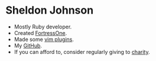 # Sheldon Johnson

- Mostly Ruby developer.
- Created [FortressOne](https://www.fortressone.org).
- Made some [vim plugins](https://github.com/drzel?tab=repositories&q=vim&type=&language=&sort=).
- My [GitHub](https://github.com/drzel).
- If you can afford to, consider regularly giving to [charity](https://www.givewell.org/).
